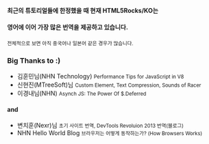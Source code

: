 #### <span class="fragment highlight-green">최근의 튜토리얼들에 한정했을 때</span> 현재 HTML5Rocks/KO는
<h4 class="fragment roll-in">영어에 이어 가장 많은 번역을 제공하고 있습니다.</h3>
<small class="fragment">전체적으로 보면 아직 중국어나 일본어 같은 경우가 많습니다.</small>
<br/>
<h3 class="fragment roll-in">Big Thanks to :)</h3>
<ul>
	<li class="fragment">
		김훈민님(NHN Technology) <small>Performance Tips for JavaScript in V8</small>
	</li>
	<li class="fragment">
		신현진(MTreeSoft)님 <small>Custom Element, Text Compression, Sounds of Racer</small>
	</li>
	<li class="fragment">
		이경내님(NHN) <small>Asynch JS: The Power Of $.Deferred</small>
	</li>
</ul>

<h4 class="fragment roll-in">and</h4>
<ul>
	<li class="fragment">
		변치훈(Nexr)님 <small>초기 사이트 번역, DevTools Revoluion 2013 번역(블로그)</small>
	</li>
	<li class="fragment">
		NHN Hello World Blog <small>브라우저는 어떻게 동작하는가? (How Browsers Works)</small>
	</li>
</ul>
